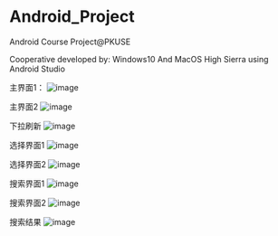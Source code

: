 # Android_Project
Android Course Project@PKUSE

Cooperative developed by: Windows10 And MacOS High Sierra using Android Studio

主界面1：
 ![image](https://github.com/RobinChen95/Android_Project/blob/master/result/主界面1.png)
 
主界面2
 ![image](https://github.com/RobinChen95/Android_Project/blob/master/result/主界面2.png)
 
 下拉刷新
 ![image](https://github.com/RobinChen95/Android_Project/blob/master/result/下拉刷新.png)
 
 选择界面1
 ![image](https://github.com/RobinChen95/Android_Project/blob/master/result/选择界面1.png)
 
 选择界面2
 ![image](https://github.com/RobinChen95/Android_Project/blob/master/result/选择界面2.png)
 
 搜索界面1
 ![image](https://github.com/RobinChen95/Android_Project/blob/master/result/搜索界面1.png)
 
 搜索界面2
 ![image](https://github.com/RobinChen95/Android_Project/blob/master/result/搜索界面2.png)
 
 搜索结果
 ![image](https://github.com/RobinChen95/Android_Project/blob/master/result/搜索结果.png)

  
